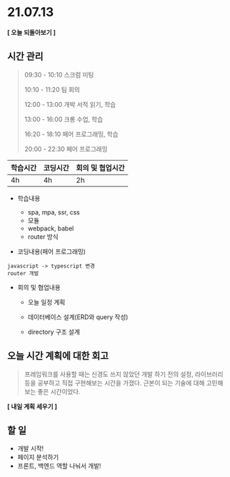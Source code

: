 # 21.07.13

**[ 오늘 되돌아보기 ]**

## 시간 관리

> 09:30 - 10:10 스크럼 미팅
>
> 10:10 - 11:20 팀 회의
>
> 12:00 - 13:00 개박 서적 읽기, 학습
>
> 13:00 - 16:00 크롱 수업, 학습
>
> 16:20 - 18:10 페어 프로그래밍, 학습
>
> 20:00 - 22:30 페어 프로그래밍

| 학습시간 | 코딩시간 | 회의 및 협업시간 |
| -------- | -------- | ---------------- |
| 4h       | 4h       | 2h               |

- 학습내용

  - spa, mpa, ssr, css
  - 모듈
  - webpack, babel
  - router 방식

- 코딩내용(페어 프로그래밍)

```
javascript -> typescript 변경
router 개발
```



- 회의 및 협업내용

  - 오늘 일정 계획

  - 데이터베이스 설계(ERD와 query 작성)

  - directory 구조 설계

    

## 오늘 시간 계획에 대한 회고

> 프레임워크를 사용할 때는 신경도 쓰지 않았던 개발 하기 전의 설정, 라이브러리 등을 공부하고 직접 구현해보는 시간을 가졌다. 근본이 되는 기술에 대해 고민해보는 좋은 시간이었다. 



**[ 내일 계획 세우기 ]**

## 할 일

* 개발 시작!
* 페이지 분석하기
* 프론트, 백엔드 역할 나눠서 개발!


